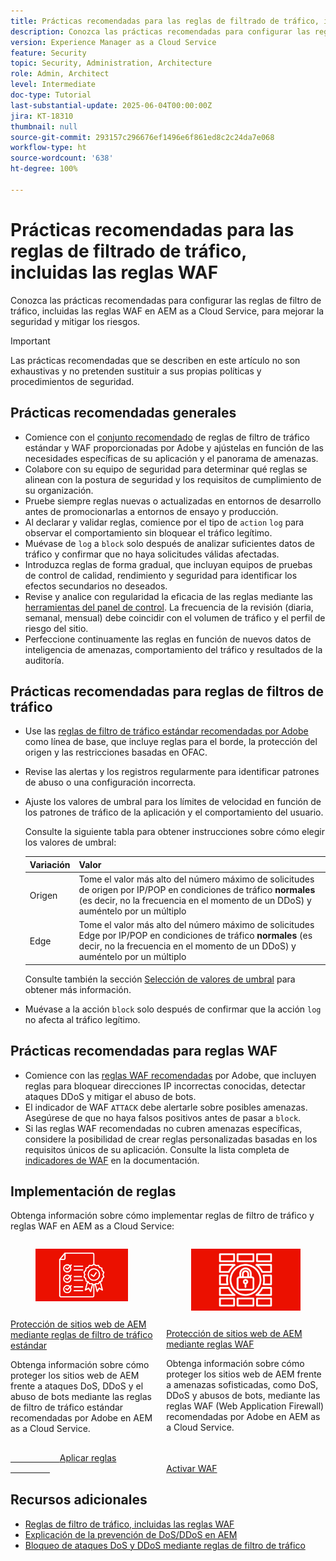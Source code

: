 ```yaml
---
title: Prácticas recomendadas para las reglas de filtrado de tráfico, incluidas las reglas WAF
description: Conozca las prácticas recomendadas para configurar las reglas de filtro de tráfico, incluidas las reglas WAF en AEM as a Cloud Service, para mejorar la seguridad y mitigar los riesgos.
version: Experience Manager as a Cloud Service
feature: Security
topic: Security, Administration, Architecture
role: Admin, Architect
level: Intermediate
doc-type: Tutorial
last-substantial-update: 2025-06-04T00:00:00Z
jira: KT-18310
thumbnail: null
source-git-commit: 293157c296676ef1496e6f861ed8c2c24da7e068
workflow-type: ht
source-wordcount: '638'
ht-degree: 100%

---
```


# Prácticas recomendadas para las reglas de filtrado de tráfico, incluidas las reglas WAF

Conozca las prácticas recomendadas para configurar las reglas de filtro de tráfico, incluidas las reglas WAF en AEM as a Cloud Service, para mejorar la seguridad y mitigar los riesgos.

>[!IMPORTANT]
>
>Las prácticas recomendadas que se describen en este artículo no son exhaustivas y no pretenden sustituir a sus propias políticas y procedimientos de seguridad.

## Prácticas recomendadas generales

- Comience con el [conjunto recomendado](./overview.md#adobe-recommended-rules) de reglas de filtro de tráfico estándar y WAF proporcionadas por Adobe y ajústelas en función de las necesidades específicas de su aplicación y el panorama de amenazas.
- Colabore con su equipo de seguridad para determinar qué reglas se alinean con la postura de seguridad y los requisitos de cumplimiento de su organización.
- Pruebe siempre reglas nuevas o actualizadas en entornos de desarrollo antes de promocionarlas a entornos de ensayo y producción.
- Al declarar y validar reglas, comience por el tipo de `action` `log` para observar el comportamiento sin bloquear el tráfico legítimo.
- Muévase de `log` a `block` solo después de analizar suficientes datos de tráfico y confirmar que no haya solicitudes válidas afectadas.
- Introduzca reglas de forma gradual, que incluyan equipos de pruebas de control de calidad, rendimiento y seguridad para identificar los efectos secundarios no deseados.
- Revise y analice con regularidad la eficacia de las reglas mediante las [herramientas del panel de control](https://github.com/adobe/AEMCS-CDN-Log-Analysis-Tooling). La frecuencia de la revisión (diaria, semanal, mensual) debe coincidir con el volumen de tráfico y el perfil de riesgo del sitio.
- Perfeccione continuamente las reglas en función de nuevos datos de inteligencia de amenazas, comportamiento del tráfico y resultados de la auditoría.

## Prácticas recomendadas para reglas de filtros de tráfico

- Use las [reglas de filtro de tráfico estándar recomendadas por Adobe](https://experienceleague.adobe.com/es/docs/experience-manager-cloud-service/content/security/traffic-filter-rules-including-waf#recommended-starter-rules) como línea de base, que incluye reglas para el borde, la protección del origen y las restricciones basadas en OFAC.
- Revise las alertas y los registros regularmente para identificar patrones de abuso o una configuración incorrecta.
- Ajuste los valores de umbral para los límites de velocidad en función de los patrones de tráfico de la aplicación y el comportamiento del usuario.

  Consulte la siguiente tabla para obtener instrucciones sobre cómo elegir los valores de umbral:

  | Variación | Valor |
  | :--------- | :------- |
  | Origen | Tome el valor más alto del número máximo de solicitudes de origen por IP/POP en condiciones de tráfico **normales** (es decir, no la frecuencia en el momento de un DDoS) y auméntelo por un múltiplo |
  | Edge | Tome el valor más alto del número máximo de solicitudes Edge por IP/POP en condiciones de tráfico **normales** (es decir, no la frecuencia en el momento de un DDoS) y auméntelo por un múltiplo |

  Consulte también la sección [Selección de valores de umbral](../blocking-dos-attack-using-traffic-filter-rules.md#choosing-threshold-values) para obtener más información.

- Muévase a la acción `block` solo después de confirmar que la acción `log` no afecta al tráfico legítimo.

## Prácticas recomendadas para reglas WAF

- Comience con las [reglas WAF recomendadas](https://experienceleague.adobe.com/es/docs/experience-manager-cloud-service/content/security/traffic-filter-rules-including-waf#recommended-nonwaf-starter-rules) por Adobe, que incluyen reglas para bloquear direcciones IP incorrectas conocidas, detectar ataques DDoS y mitigar el abuso de bots.
- El indicador de WAF `ATTACK` debe alertarle sobre posibles amenazas. Asegúrese de que no haya falsos positivos antes de pasar a `block`.
- Si las reglas WAF recomendadas no cubren amenazas específicas, considere la posibilidad de crear reglas personalizadas basadas en los requisitos únicos de su aplicación. Consulte la lista completa de [indicadores de WAF](https://experienceleague.adobe.com/es/docs/experience-manager-cloud-service/content/security/traffic-filter-rules-including-waf#waf-flags-list) en la documentación.

## Implementación de reglas

Obtenga información sobre cómo implementar reglas de filtro de tráfico y reglas WAF en AEM as a Cloud Service:

<!-- CARDS
{target = _self}

* ./use-cases/using-traffic-filter-rules.md
  {title = Protecting AEM websites using standard traffic filter rules}
  {description = Learn how to protect AEM websites from DoS, DDoS and bot abuse using Adobe-recommended standard traffic filter rules in AEM as a Cloud Service.}
  {image = ./assets/use-cases/using-traffic-filter-rules.png}
  {cta = Apply Rules}

* ./use-cases/using-waf-rules.md
  {title = Protecting AEM websites using WAF traffic filter rules}
  {description = Learn how to protect AEM websites from sophisticated threats including DoS, DDoS, and bot abuse using Adobe-recommended Web Application Firewall (WAF) traffic filter rules in AEM as a Cloud Service.}
  {image = ./assets/use-cases/using-waf-rules.png}
  {cta = Activate WAF}
-->
<!-- START CARDS HTML - DO NOT MODIFY BY HAND -->
<div class="columns">
    <div class="column is-half-tablet is-half-desktop is-one-third-widescreen" aria-label="Protecting AEM websites using standard traffic filter rules">
        <div class="card" style="height: 100%; display: flex; flex-direction: column; height: 100%;">
            <div class="card-image">
                <figure class="image x-is-16by9">
                    <a href="./use-cases/using-traffic-filter-rules.md" title="Protección de sitios web de AEM mediante reglas de filtro de tráfico estándar" target="_self" rel="referrer">
                        <img class="is-bordered-r-small" src="./assets/use-cases/using-traffic-filter-rules.png" alt="Protección de sitios web de AEM mediante reglas de filtro de tráfico estándar"
                             style="width: 100%; aspect-ratio: 16 / 9; object-fit: cover; overflow: hidden; display: block; margin: auto;">
                    </a>
                </figure>
            </div>
            <div class="card-content is-padded-small" style="display: flex; flex-direction: column; flex-grow: 1; justify-content: space-between;">
                <div class="top-card-content">
                    <p class="headline is-size-6 has-text-weight-bold">
                        <a href="./use-cases/using-traffic-filter-rules.md" target="_self" rel="referrer" title="Protección de sitios web de AEM mediante reglas de filtro de tráfico estándar">Protección de sitios web de AEM mediante reglas de filtro de tráfico estándar</a>
                    </p>
                    <p class="is-size-6">Obtenga información sobre cómo proteger los sitios web de AEM frente a ataques DoS, DDoS y el abuso de bots mediante las reglas de filtro de tráfico estándar recomendadas por Adobe en AEM as a Cloud Service.</p>
                </div>
                <a href="./use-cases/using-traffic-filter-rules.md" target="_self" rel="referrer" class="spectrum-Button spectrum-Button--outline spectrum-Button--primary spectrum-Button--sizeM" style="align-self: flex-start; margin-top: 1rem;">
                    <span class="spectrum-Button-label has-no-wrap has-text-weight-bold">Aplicar reglas</span>
                </a>
            </div>
        </div>
    </div>
    <div class="column is-half-tablet is-half-desktop is-one-third-widescreen" aria-label="Protecting AEM websites using WAF rules">
        <div class="card" style="height: 100%; display: flex; flex-direction: column; height: 100%;">
            <div class="card-image">
                <figure class="image x-is-16by9">
                    <a href="./use-cases/using-waf-rules.md" title="Protección de sitios web de AEM mediante reglas WAF" target="_self" rel="referrer">
                        <img class="is-bordered-r-small" src="./assets/use-cases/using-waf-rules.png" alt="Protección de sitios web de AEM mediante reglas WAF"
                             style="width: 100%; aspect-ratio: 16 / 9; object-fit: cover; overflow: hidden; display: block; margin: auto;">
                    </a>
                </figure>
            </div>
            <div class="card-content is-padded-small" style="display: flex; flex-direction: column; flex-grow: 1; justify-content: space-between;">
                <div class="top-card-content">
                    <p class="headline is-size-6 has-text-weight-bold">
                        <a href="./use-cases/using-waf-rules.md" target="_self" rel="referrer" title="Protección de sitios web de AEM mediante reglas WAF">Protección de sitios web de AEM mediante reglas WAF</a>
                    </p>
                    <p class="is-size-6">Obtenga información sobre cómo proteger los sitios web de AEM frente a amenazas sofisticadas, como DoS, DDoS y abusos de bots, mediante las reglas WAF (Web Application Firewall) recomendadas por Adobe en AEM as a Cloud Service.</p>
                </div>
                <a href="./use-cases/using-waf-rules.md" target="_self" rel="referrer" class="spectrum-Button spectrum-Button--outline spectrum-Button--primary spectrum-Button--sizeM" style="align-self: flex-start; margin-top: 1rem;">
                    <span class="spectrum-Button-label has-no-wrap has-text-weight-bold">Activar WAF</span>
                </a>
            </div>
        </div>
    </div>
</div>
<!-- END CARDS HTML - DO NOT MODIFY BY HAND -->

## Recursos adicionales

- [Reglas de filtro de tráfico, incluidas las reglas WAF](https://experienceleague.adobe.com/es/docs/experience-manager-cloud-service/content/security/traffic-filter-rules-including-waf)
- [Explicación de la prevención de DoS/DDoS en AEM](https://experienceleague.adobe.com/es/docs/experience-manager-learn/foundation/security/understanding-dos-and-prevention-approaches)
- [Bloqueo de ataques DoS y DDoS mediante reglas de filtro de tráfico](https://experienceleague.adobe.com/es/docs/experience-manager-learn/cloud-service/security/blocking-dos-attack-using-traffic-filter-rules)

